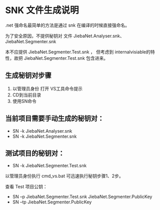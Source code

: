 # SNK 文件生成说明

.net 强命名最简单的方法是通过 snk 在编译的时候直接强命名。

为了安全原因，不提供秘钥对 文件 JiebaNet.Analyser.snk、JiebaNet.Segmenter.snk

本不应提供 JiebaNet.Segmenter.Test.snk ，
但考虑到 internalvisiable的特性，故把 JiebaNet.Segmenter.Test.snk 包含进来。

## 生成秘钥对步骤

1. 以管理员身份 打开 VS工具命令提示
1. CD到当前目录
1. 使用SN命令

## 当前项目需要手动生成的秘钥对：

* SN -k JiebaNet.Analyser.snk
* SN -k JiebaNet.Segmenter.snk

## 测试项目的秘钥对：
* SN -k JiebaNet.Segmenter.Test.snk

以管理员身份执行 cmd_vs.bat 可迅速执行秘钥步骤1、2步。

查看 Test 项目公钥：
* SN –p JiebaNet.Segmenter.Test.snk JiebaNet.Segmenter.PublicKey
* SN –tp JiebaNet.Segmenter.PublicKey